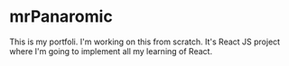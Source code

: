 # mrPanaromic
This is my portfoli. I'm working on this from scratch. It's React JS project where I'm going to implement all my learning of React.
